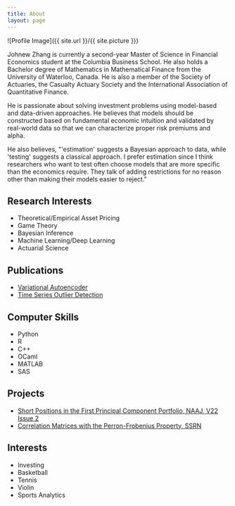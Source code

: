 ```yaml
---
title: About
layout: page
---
```

![Profile Image]({{ site.url }}/{{ site.picture }})

<p>Johnew Zhang is currently a second-year Master of Science in Financial Economics student at the Columbia Business School. He also holds a Bachelor degree of Mathematics in Mathematical Finance from the University of Waterloo, Canada. He is also a member of the Society of Actuaries, the Casualty Actuary Society and the International Association of Quantitative Finance. </p>

<p>He is passionate about solving investment problems using model-based and data-driven approaches.  He believes that models should be constructed based on fundamental economic intuition and validated by real-world data so that we can characterize proper risk premiums and alpha.</p>

<p>He also believes, "'estimation' suggests a Bayesian approach to data, while 'testing' suggests a classical approach. I prefer estimation since I think researchers who want to test often choose models that are more specific than the economics require. They talk of adding restrictions for no reason other than making their models easier to reject."</p>

<h2>Research Interests</h2>

<ul class="skill-list">
	<li>Theoretical/Empirical Asset Pricing</li>
	<li>Game Theory</li>
	<li>Bayesian Inference</li>
	<li>Machine Learning/Deep Learning</li>
	<li>Actuarial Science</li>
</ul>

<h2>Publications</h2>

<ul class="skill-list">
	<li><a href="https://github.com/WizardKingZ/variational_autoencoder">Variational Autoencoder</a></li>
	<li><a href="https://github.com/WizardKingZ/time_series_outlier_detection">Time Series Outlier Detection</a></li>
</ul>
<h2>Computer Skills</h2>

<ul class="skill-list">
	<li>Python</li>
	<li>R</li>
	<li>C++</li>
	<li>OCaml</li>
	<li>MATLAB</li>
	<li>SAS</li>
</ul>

<h2>Projects</h2>

<ul>
	<li><a href="https://www.tandfonline.com/doi/abs/10.1080/10920277.2017.1387573">Short Positions in the First Principal Component Portfolio, NAAJ, V22 Issue 2</a></li>
	<li><a href="https://papers.ssrn.com/sol3/papers.cfm?abstract_id=2493844">Correlation Matrices with the Perron-Frobenius Property, SSRN</a></li>
</ul>

<h2>Interests</h2>

<ul class="skill-list">
	<li>Investing</li>
	<li>Basketball</li>
	<li>Tennis</li>
	<li>Violin</li>
	<li>Sports Analytics</li>
</ul>
